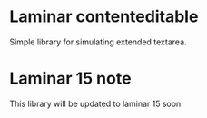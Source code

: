 # Laminar contenteditable

Simple library for simulating extended textarea.

# Laminar 15 note

This library will be updated to laminar 15 soon.
